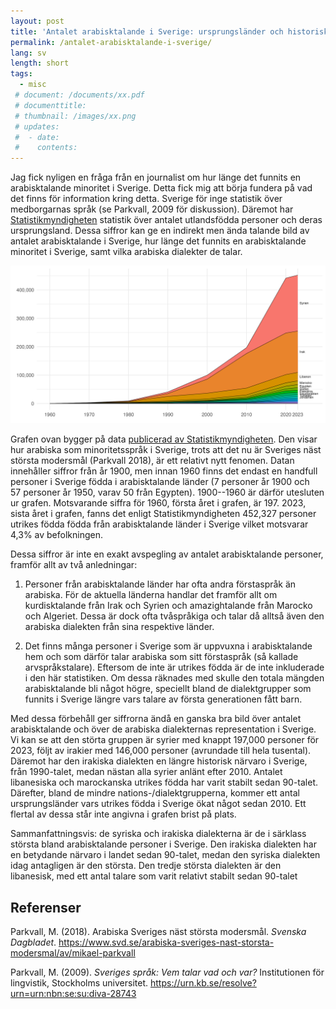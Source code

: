 ```yaml
---
layout: post
title: 'Antalet arabisktalande i Sverige: ursprungsländer och historiskt utveckling'
permalink: /antalet-arabisktalande-i-sverige/
lang: sv
length: short
tags:
  - misc
 # document: /documents/xx.pdf
 # documenttitle: 
 # thumbnail: /images/xx.png
 # updates: 
 #  - date:
 #    contents:
---
```


Jag fick nyligen en fråga från en journalist om hur länge det funnits en arabisktalande minoritet i Sverige. Detta fick mig att börja fundera på vad det finns för information kring detta. Sverige för inge statistik över medborgarnas språk (se Parkvall, 2009 för diskussion). Däremot har [Statistikmyndigheten](https://www.scb.se/) statistik över antalet utlandsfödda personer och deras ursprungsland. Dessa siffror kan ge en indirekt men ända talande bild av antalet arabisktalande i Sverige, hur länge det funnits en arabisktalande minoritet i Sverige, samt vilka arabiska dialekter de talar.

<img src="/documents/antalet-arabisktalande/fodelse.png"
alt="Antalet utrikesfödda, arabisktalande länder" style="max-width:100%;">

Grafen ovan bygger på data [publicerad av Statistikmyndigheten](https://www.scb.se/hitta-statistik/statistik-efter-amne/befolkning/befolkningens-sammansattning/befolkningsstatistik/pong/tabell-och-diagram/utrikes-fodda--medborgarskap-och-utlandsksvensk-bakgrund/folkmangd-efter-fodelseland-19002023/).
Den visar hur arabiska som minoritetsspråk i Sverige, trots att det nu är Sveriges näst största modersmål (Parkvall 2018), är ett relativt nytt fenomen. 
Datan innehåller siffror från år 1900, men innan 1960 finns det endast en handfull personer i Sverige födda i arabisktalande länder (7&nbsp;personer år 1900 och 57&nbsp;personer år 1950, varav 50 från Egypten). 1900--1960 är därför utesluten ur grafen. Motsvarande siffra för 1960, första året i grafen, är 197. 2023, sista året i grafen, fanns det enligt Statistikmyndigheten 452,327 personer utrikes födda födda från arabisktalande länder i Sverige vilket motsvarar 4,3% av befolkningen.<!-- 452327/10551707 0.0429 -->

Dessa siffror är inte en exakt avspegling av antalet arabisktalande personer, framför allt av två anledningar:

1. Personer från arabisktalande länder har ofta andra förstaspråk än arabiska. För de aktuella länderna handlar det framför allt om kurdisktalande från Irak och Syrien och amazightalande från Marocko och Algeriet. Dessa är dock ofta tvåspråkiga och talar då alltså även den arabiska dialekten från sina respektive länder.

2. Det finns många personer i Sverige som är uppvuxna i arabisktalande hem och som därför talar arabiska som sitt förstaspråk (så kallade arvspråkstalare). Eftersom de inte är utrikes födda är de inte inkluderade i den här statistiken. Om dessa räknades med skulle den totala mängden arabisktalande bli något högre, speciellt bland de dialektgrupper som funnits i Sverige längre vars talare av första generationen fått barn.  

Med dessa förbehåll ger siffrorna ändå en ganska bra bild över antalet arabisktalande och över de arabiska dialekternas representation i Sverige. Vi kan se att den störta gruppen är syrier med knappt 197,000 personer för 2023, följt av irakier med 146,000 personer (avrundade till hela tusental). Däremot har den irakiska dialekten en längre historisk närvaro i Sverige, från 1990-talet, medan nästan alla syrier anlänt efter 2010. Antalet libanesiska och marockanska utrikes födda har varit stabilt sedan 90-talet. Därefter, bland de mindre nations-/dialektgrupperna, kommer ett antal ursprungsländer vars utrikes födda i Sverige ökat något sedan 2010. Ett flertal av dessa står inte angivna i grafen brist på plats.

Sammanfattningsvis: de syriska och irakiska dialekterna är de i särklass största bland arabisktalande personer i Sverige. Den irakiska dialekten har en betydande närvaro i landet sedan 90-talet, medan den syriska dialekten idag antagligen är den största. Den tredje största dialekten är den libanesisk, med ett antal talare som varit relativt stabilt sedan 90-talet

## Referenser

Parkvall, M. (2018). Arabiska Sveriges näst största modersmål. *Svenska Dagbladet*. <https://www.svd.se/arabiska-sveriges-nast-storsta-modersmal/av/mikael-parkvall>

Parkvall, M. (2009). *Sveriges språk: Vem talar vad och var?* Institutionen för lingvistik, Stockholms universitet. <https://urn.kb.se/resolve?urn=urn:nbn:se:su:diva-28743>

